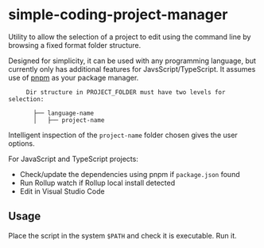 # simple-coding-project-manager

Utility to allow the selection of a project to edit using the command line by browsing a fixed format folder structure.

Designed for simplicity, it can be used with any programming language, but currently only has additional features for JavsScript/TypeScript. It assumes use of [pnpm](https://github.com/pnpm/pnpm) as your package manager.

         Dir structure in PROJECT_FOLDER must have two levels for selection:

           ├── language-name
           │   ├── project-name

Intelligent inspection of the `project-name` folder chosen gives the user options.

For JavaScript and TypeScript projects:

- Check/update the dependencies using pnpm if `package.json` found
- Run Rollup watch if Rollup local install detected
- Edit in Visual Studio Code

## Usage

Place the script in the system `$PATH` and check it is executable. Run it.
